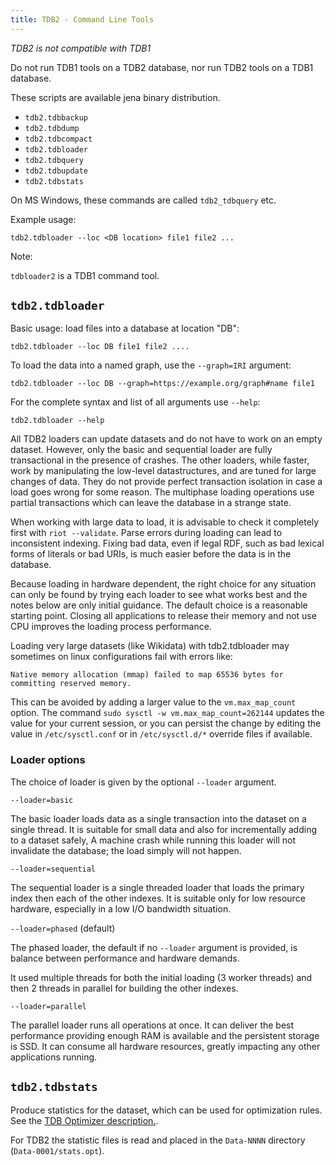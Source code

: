 ```yaml
---
title: TDB2 - Command Line Tools
---
```


*TDB2 is not compatible with TDB1*

Do not run TDB1 tools on a TDB2 database, nor run TDB2 tools on a TDB1 database.

These scripts are available jena binary distribution.

* `tdb2.tdbbackup`
* `tdb2.tdbdump`
* `tdb2.tdbcompact`
* `tdb2.tdbloader`
* `tdb2.tdbquery`
* `tdb2.tdbupdate`
* `tdb2.tdbstats`

On MS Windows, these commands are called `tdb2_tdbquery` etc.

Example usage:

```
tdb2.tdbloader --loc <DB location> file1 file2 ...
```

Note:

`tdbloader2` is a TDB1 command tool.

## `tdb2.tdbloader`

Basic usage: load files into a database at location "DB":

    tdb2.tdbloader --loc DB file1 file2 ....

To load the data into a named graph, use the `--graph=IRI` argument:

    tdb2.tdbloader --loc DB --graph=https://example.org/graph#name file1

For the complete syntax and list of all arguments use `--help`:

    tdb2.tdbloader --help

All TDB2 loaders can update datasets and do not have to work on an empty
dataset.  However, only the basic and sequential loader are fully
transactional in the presence of crashes. The other loaders, while
faster, work by manipulating the low-level datastructures, and are tuned
for large changes of data. They do not provide perfect transaction
isolation in case a load goes wrong for some reason. The multiphase
loading operations use partial transactions which can leave the database
in a strange state.

When working with large data to load, it is advisable to check it
completely first with `riot --validate`. Parse errors during loading can
lead to inconsistent indexing. Fixing bad data, even if legal RDF, such
as bad lexical forms of literals or bad URIs, is much easier before the
data is in the database.

Because loading in hardware dependent, the right choice for any
situation can only be found by trying each loader to see what works best
and the notes below are only initial guidance. The default choice is
a reasonable starting point. Closing all applications to release their
memory and not use CPU improves the loading process performance.

Loading very large datasets (like Wikidata) with tdb2.tdbloader may
sometimes on linux configurations fail with errors like:

    Native memory allocation (mmap) failed to map 65536 bytes for
    committing reserved memory.

This can be avoided by adding a larger value to the `vm.max_map_count`
option. The command `sudo sysctl -w vm.max_map_count=262144` updates
the value for your current session, or you can persist the change by
editing the value in `/etc/sysctl.conf` or in `/etc/sysctl.d/*` override
files if available.

### Loader options

The choice of loader is given by the optional `--loader` argument.

`--loader=basic`

The basic loader loads data as a single transaction into the dataset on
a single thread. It is suitable for small data and also for
incrementally adding to a dataset safely, A machine crash while running
this loader will not invalidate the database; the load simply will not happen.

`--loader=sequential`

The sequential loader is a single threaded loader that loads the primary
index then each of the other indexes. It is suitable only for low resource
hardware, especially in a low I/O bandwidth situation.

`--loader=phased` (default)

The phased loader, the default if no `--loader` argument is provided,
is balance between performance and hardware demands.

It used multiple threads for both the initial loading (3 worker threads)
and then 2 threads in parallel for building the other indexes.

`--loader=parallel`

The parallel loader runs all operations at once. It can deliver the best
performance providing enough RAM is available and the persistent storage
is SSD. It can consume all hardware resources, greatly impacting
any other applications running.

## `tdb2.tdbstats`

Produce statistics for the dataset, which can be used for optimization rules. See the
[TDB Optimizer description.](../tdb/optimizer.html#statistics-rule-file).

For TDB2 the statistic files is read and placed in the `Data-NNNN` directory (`Data-0001/stats.opt`).
